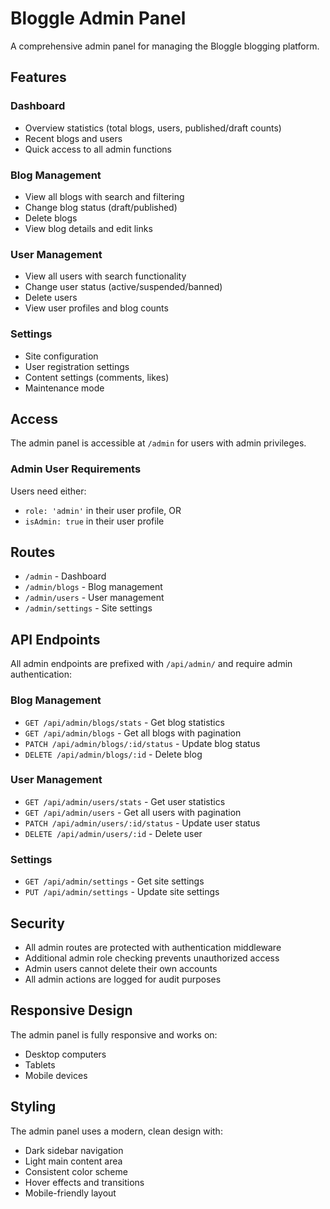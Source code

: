 # Bloggle Admin Panel

A comprehensive admin panel for managing the Bloggle blogging platform.

## Features

### Dashboard
- Overview statistics (total blogs, users, published/draft counts)
- Recent blogs and users
- Quick access to all admin functions

### Blog Management
- View all blogs with search and filtering
- Change blog status (draft/published)
- Delete blogs
- View blog details and edit links

### User Management
- View all users with search functionality
- Change user status (active/suspended/banned)
- Delete users
- View user profiles and blog counts

### Settings
- Site configuration
- User registration settings
- Content settings (comments, likes)
- Maintenance mode

## Access

The admin panel is accessible at `/admin` for users with admin privileges.

### Admin User Requirements
Users need either:
- `role: 'admin'` in their user profile, OR
- `isAdmin: true` in their user profile

## Routes

- `/admin` - Dashboard
- `/admin/blogs` - Blog management
- `/admin/users` - User management
- `/admin/settings` - Site settings

## API Endpoints

All admin endpoints are prefixed with `/api/admin/` and require admin authentication:

### Blog Management
- `GET /api/admin/blogs/stats` - Get blog statistics
- `GET /api/admin/blogs` - Get all blogs with pagination
- `PATCH /api/admin/blogs/:id/status` - Update blog status
- `DELETE /api/admin/blogs/:id` - Delete blog

### User Management
- `GET /api/admin/users/stats` - Get user statistics
- `GET /api/admin/users` - Get all users with pagination
- `PATCH /api/admin/users/:id/status` - Update user status
- `DELETE /api/admin/users/:id` - Delete user

### Settings
- `GET /api/admin/settings` - Get site settings
- `PUT /api/admin/settings` - Update site settings

## Security

- All admin routes are protected with authentication middleware
- Additional admin role checking prevents unauthorized access
- Admin users cannot delete their own accounts
- All admin actions are logged for audit purposes

## Responsive Design

The admin panel is fully responsive and works on:
- Desktop computers
- Tablets
- Mobile devices

## Styling

The admin panel uses a modern, clean design with:
- Dark sidebar navigation
- Light main content area
- Consistent color scheme
- Hover effects and transitions
- Mobile-friendly layout
